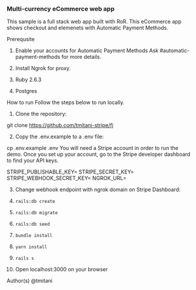 ### Multi-currency eCommerce web app

This sample is a full stack web app built with RoR. This eCommerce app shows checkout and elemenets with Automatic Payment Methods. 

Prerequsite
1. Enable your accounts for Automatic Payment Methods Ask #automatic-payment-methods for more details.

2. Install Ngrok for proxy.

3. Ruby 2.6.3

4. Postgres

How to run
Follow the steps below to run locally.

1. Clone the repository:

git clone https://github.com/tmitani-stripe/fj

2. Copy the .env.example to a .env file:

cp .env.example .env
You will need a Stripe account in order to run the demo. Once you set up your account, go to the Stripe developer dashboard to find your API keys.

STRIPE_PUBLISHABLE_KEY=<replace-with-your-publishable-key>
STRIPE_SECRET_KEY=<replace-with-your-secret-key>
STRIPE_WEBHOOK_SECRET_KEY=<replace-with-your-webhook-secret-key>
NGROK_URL=<replace-with-your-ngrok-domain-name>

3. Change webhook endpoint with ngrok domain on Stripe Dashboard:

4. `rails:db create`

5. `rails:db migrate`

6. `rails:db seed`

7. `bundle install`

8. `yarn install`

9. `rails s` 

10. Open localhost:3000 on your browser

Author(s)
@tmitani